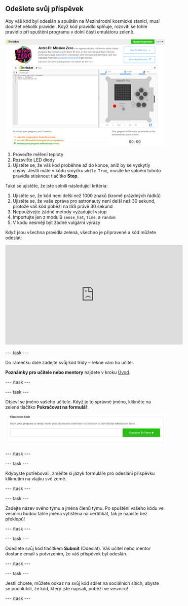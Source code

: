 ## Odešlete svůj příspěvek

Aby váš kód byl odeslán a spuštěn na Mezinárodní kosmické stanici, musí dodržet několik pravidel. Když kód pravidlo splňuje, rozsvítí se tohle pravidlo při spuštění programu v dolní části emulátoru zeleně.

![Validace](images/validation.png)

1. Proveďte měření teploty
2. Rozsviťte LED diody
3. Ujistěte se, že váš kód proběhne až do konce, aniž by se vyskytly chyby. Jestli máte v kódu smyčku `while True`, musíte ke splnění tohoto pravidla stisknout tlačítko **Stop**.

Také se ujistěte, že jste splnili následující kritéria:

1. Ujistěte se, že kód není delší než 1000 znaků (kromě prázdných řádků)
2. Ujistěte se, že vaše zpráva pro astronauty není delší než 30 sekund, protože váš kód poběží na ISS právě 30 sekund
3. Nepoužívejte žádné metody vyžadující vstup
4. Importujte jen z modulů `sense_hat`, `time`, a `random`
5. V kódu nesmějí být žádné vulgární výrazy

Když jsou všechna pravidla zelená, všechno je připravené a kód můžete odeslat: 

<iframe width="560" height="315" src="https://www.youtube.com/embed/5sLlhf3FjdU?rel=0" frameborder="0" allowfullscreen mark="crwd-mark"></iframe> 

--- task ---

Do rámečku dole zadejte svůj kód třídy – řekne vám ho učitel.

**Poznámky pro učitele nebo mentory** najdete v kroku [Úvod](https://projects.raspberrypi.org/cs-CZ/projects/astro-pi-mission-zero/1).

--- /task ---

--- task ---

Objeví se jméno vašeho učitele. Když je to správné jméno, klikněte na zelené tlačítko **Pokračovat na formulář**.

![Pokračovat na formulář](images/continue-to-form.png)

--- /task ---

--- task ---

Kdybyste potřebovali, změňte si jazyk formuláře pro odeslání příspěvku kliknutím na vlajku své země.

--- /task ---

--- task ---

Zadejte název svého týmu a jména členů týmu. Po spuštění vašeho kódu ve vesmíru budou tahle jména vytištěna na certifikát, tak je napište bez překlepů!

--- /task ---

--- task ---

Odešlete svůj kód tlačítkem **Submit** (Odeslat). Váš učitel nebo mentor dostane email s potvrzením, že váš příspěvek byl odeslán.

--- /task ---

--- task ---

Jestli chcete, můžete odkaz na svůj kód sdílet na sociálních sítích, abyste se pochlubili, že kód, který jste napsali, poběží ve vesmíru!

--- /task ---